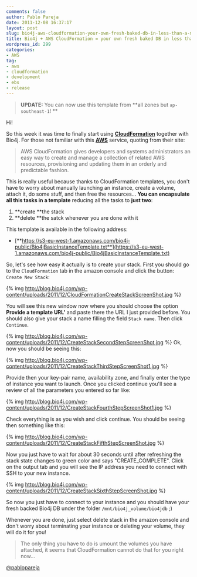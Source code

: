 ```yaml
---
comments: false
author: Pablo Pareja
date: 2011-12-08 16:37:17
layout: post
slug: bio4j-aws-cloudformation-your-own-fresh-baked-db-in-less-than-a-minute
title: Bio4j + AWS CloudFormation = your own fresh baked DB in less than a minute!
wordpress_id: 299
categories:
- AWS
tag:
- aws
- cloudformation
- development
- ebs
- release
---
```


> **UPDATE:** You can now use this template from **all zones but `ap-southeast-1`! **


Hi!

So this week it was time to finally start using **[CloudFormation](http://aws.amazon.com/cloudformation/)** together with Bio4j. For those not familiar with this **[AWS](http://aws.amazon.com/)** service, quoting from their site: 

> AWS CloudFormation gives developers and systems administrators an easy way to create and manage a collection of related AWS resources, provisioning and updating them in an orderly and predictable fashion.

This is really useful because thanks to CloudFormation templates, you don't have to worry about manually launching an instance, create a volume, attach it, do some stuff, and then free the resources... **You can encapsulate all this tasks in a template** reducing all the tasks to **just two**: 

1. **create **the stack
2. **delete **the satck whenever you are done with it

This template is available in the following address:

- [**https://s3-eu-west-1.amazonaws.com/bio4j-public/Bio4jBasicInstanceTemplate.txt**](https://s3-eu-west-1.amazonaws.com/bio4j-public/Bio4jBasicInstanceTemplate.txt)

So, let's see how easy it actually is to create your stack. First you should go to the `CloudFormation` tab in the amazon console and click the button: `Create New Stack`:

{% img http://blog.bio4j.com/wp-content/uploads/2011/12/CloudFormationCreateStackScreenShot.jpg %}

You will see this new window now where you should choose the option **Provide a template URL'** and paste there the URL I just provided before. You should also give your stack a name filling the field `Stack name`. Then click `Continue`.

{% img http://blog.bio4j.com/wp-content/uploads/2011/12/CreateStackSecondStepScreenShot.jpg %}
Ok, now you should be seeing this:

{% img http://blog.bio4j.com/wp-content/uploads/2011/12/CreateStackThirdStepScreenShot1.jpg %}

Provide then your key-pair name, availability zone, and finally enter the type of instance you want to launch.
Once you clicked continue you'll see a review of all the parameters you entered so far like:

{% img http://blog.bio4j.com/wp-content/uploads/2011/12/CreateStackFourthStepScreenShot1.jpg %}

Check everything is as you wish and click continue.
You should be seeing then something like this:

{% img http://blog.bio4j.com/wp-content/uploads/2011/12/CreateStackFifthStepScreenShot.jpg %}

Now you just have to wait for about 30 seconds until after refreshing the stack state changes to green color and says "CREATE_COMPLETE". Click on the output tab and you will see the IP address you need to connect with SSH to your new instance.

{% img http://blog.bio4j.com/wp-content/uploads/2011/12/CreateStackSixthStepScreenShot.jpg %}

So now you just have to connect to your instance and you should have your fresh backed Bio4j DB under the folder `/mnt/bio4j_volume/bio4jdb` ;)

Whenever you are done, just select delete stack in the amazon console and don't worry about terminating your instance or deleting your volume, they will do it for you!

> The only thing you have to do is umount the volumes you have attached, it seems that CloudFormation cannot do that for you right now...

[@pablopareja](http://www.twitter.com/pablopareja)
